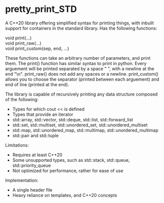 # pretty_print_STD
A C++20 library offering simplified syntax for printing things, with inbuilt support for containers in the standard library.
Has the following functions:

void print(...) <br>
void print_raw(...) <br>
void print_custom(sep, end, ...) <br>

These functions can take an arbitrary number of parameters, and print them.
The print() function has similar syntax to print in python. Every arguement will be printed separated by a space " ", with a newline at the end "\n".
print_raw() does not add any spaces or a newline.
print_custom() allows you to choose the separator (printed between each arguement) and end of line (printed at the end).

The library is capable of recursively printing any data structure composed of the following:
- Types for which cout << is defined
- Types that provide an iterator
- std::array, std::vector, std::deque, std::list, std::forward_list
- std::set, std::multiset, std::unordered_set, std::unordered_multiset
- std::map, std::unordered_map, std::multimap, std::unordered_multimap
- std::pair and std::tuple

Limitations:
- Requires at least C++20
- Some unsupported types, such as std::stack, std::queue, std::priority_queue
- Not optimized for performance, rather for ease of use

Implementation: 
- A single header file
- Heavy reliance on templates, and C++20 concepts